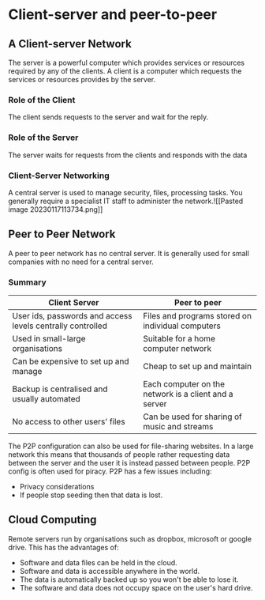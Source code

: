 # Client-server and peer-to-peer

## A Client-server Network
The server is a powerful computer which provides services or resources required by any of the clients.
A client is a computer which requests the services or resources provides by the server.

### Role of the Client
The client sends requests to the server and wait for the reply.

### Role of the Server
The server waits for requests from the clients and responds with the data

### Client-Server Networking
A central server is used to manage security, files, processing tasks. You generally require a specialist IT staff to administer the network.![[Pasted image 20230117113734.png]]


## Peer to Peer Network
A peer to peer network has no central server.
It is generally used for small companies with no need for a central server.



### Summary
| Client Server                                              | Peer to peer                                          |
| ---------------------------------------------------------- | ----------------------------------------------------- |
| User ids, passwords and access levels centrally controlled | Files and programs stored on individual computers     |
| Used in small-large organisations                          | Suitable for a home computer network                  |
| Can be expensive to set up and manage                      | Cheap to set up and maintain                          |
| Backup is centralised and usually automated                | Each computer on the network is a client and a server |
| No access to other users' files                            | Can be used for sharing of music and streams                                                      |

The P2P configuration can also be used for file-sharing websites. In a large network this means that thousands of people rather requesting data between the server and the user it is instead passed between people. P2P config is often used for piracy.
P2P has a few issues including:
- Privacy considerations
- If people stop seeding then that data is lost.

## Cloud Computing
Remote servers run by organisations such as dropbox, microsoft or google drive.
This has the advantages of:
- Software and data files can be held in the cloud.
- Software and data is accessible anywhere in the world.
- The data is automatically backed up so you won't be able to lose it.
- The software and data does not occupy space on the user's hard drive.